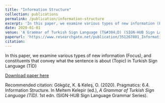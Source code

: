 ```yaml
---
title: "Information Structure"
collection: publications
permalink: /publication/information-structure
excerpt: 'In this paper, we examine various types of new information (Focus), and constituents that convey what the sentence is about (Topic) in Turkish Sign Language (T&#304;D)'
date: 2020-01-01
venue: 'A Grammar of Turkish Sign Language (T&#304;D) (SIGN-HUB Sign Language Grammar Series)'
paperurl: 'https://www.researchgate.net/publication/351267801_Information_Structure'
citation: 
---
```

In this paper, we examine various types of new information (Focus), and constituents that convey what the sentence is about (Topic) in Turkish Sign Language (T&#304;D)

[Download paper here](https://kelesonur.com/folder/informationstructure.pdf)

Recommended citation: G&ouml;kg&ouml;z, K. &amp; Kele&#351;, O. (2020). Pragmatics: 6.4. Information Structure. In Meltem Kelepir (ed.), <i>A Grammar of Turkish Sign Language (T&#304;D)</i>. 1st edn. (SIGN-HUB Sign Language Grammar Series).
